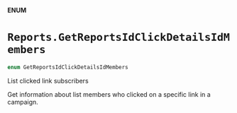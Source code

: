 **ENUM**

# `Reports.GetReportsIdClickDetailsIdMembers`

```swift
enum GetReportsIdClickDetailsIdMembers
```

List clicked link subscribers

Get information about list members who clicked on a specific link in a campaign.
